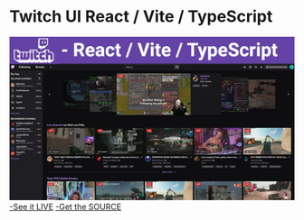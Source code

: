 # Twitch UI React / Vite / TypeScript

[![banner](https://raw.githubusercontent.com/LordRampantHump/LordRampantHump.github.io/main/img/twitch.webp)](https://lordrampanthump.github.io/react/twitch_ui/build/)
[-See it LIVE](https://lordrampanthump.github.io/react/twitch_ui/build/)
[-Get the SOURCE](https://github.com/LordRampantHump/LordRampantHump.github.io/tree/main/react/twitch_ui)
